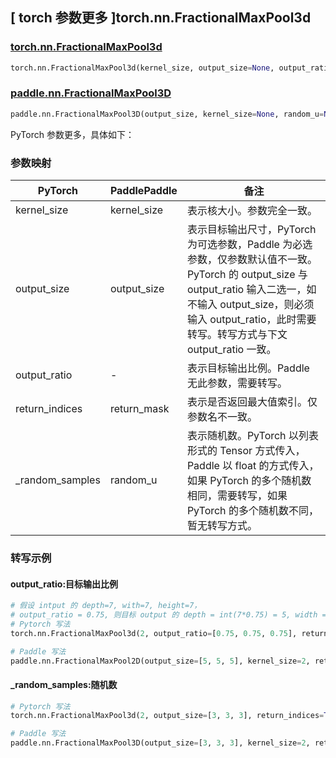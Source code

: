 ## [ torch 参数更多 ]torch.nn.FractionalMaxPool3d

### [torch.nn.FractionalMaxPool3d](https://pytorch.org/docs/stable/generated/torch.nn.FractionalMaxPool3d.html#fractionalmaxpool3d)

```python
torch.nn.FractionalMaxPool3d(kernel_size, output_size=None, output_ratio=None, return_indices=False, _random_samples=None)
```

### [paddle.nn.FractionalMaxPool3D](https://www.paddlepaddle.org.cn/documentation/docs/en/develop/api/paddle/nn/FractionalMaxPool3D_cn.html)

```python
paddle.nn.FractionalMaxPool3D(output_size, kernel_size=None, random_u=None, return_mask=False, name=None)
```

PyTorch 参数更多，具体如下：

### 参数映射

| PyTorch       | PaddlePaddle | 备注                                                   |
| ------------- | ------------ | ------------------------------------------------------ |
| kernel_size   | kernel_size  | 表示核大小。参数完全一致。                                 |
| output_size   | output_size  | 表示目标输出尺寸，PyTorch 为可选参数，Paddle 为必选参数，仅参数默认值不一致。PyTorch 的 output_size 与 output_ratio 输入二选一，如不输入 output_size，则必须输入 output_ratio，此时需要转写。转写方式与下文 output_ratio 一致。 |
| output_ratio  | -            | 表示目标输出比例。Paddle 无此参数，需要转写。                |
| return_indices | return_mask | 表示是否返回最大值索引。仅参数名不一致。                      |
| _random_samples | random_u   | 表示随机数。PyTorch 以列表形式的 Tensor 方式传入，Paddle 以 float 的方式传入，如果 PyTorch 的多个随机数相同，需要转写，如果 PyTorch 的多个随机数不同，暂无转写方式。  |

### 转写示例

#### output_ratio:目标输出比例

```python
# 假设 intput 的 depth=7, with=7, height=7，
# output_ratio = 0.75, 则目标 output 的 depth = int(7*0.75) = 5, width = int(7*0.75) = 5, height = int(7*0.75) = 5
# Pytorch 写法
torch.nn.FractionalMaxPool3d(2, output_ratio=[0.75, 0.75, 0.75], return_indices=True)

# Paddle 写法
paddle.nn.FractionalMaxPool2D(output_size=[5, 5, 5], kernel_size=2, return_mask=True)
```

#### _random_samples:随机数

```python
# Pytorch 写法
torch.nn.FractionalMaxPool3d(2, output_size=[3, 3, 3], return_indices=True, _random_samples=torch.tensor([[[0.3, 0.3, 0.3]]]))

# Paddle 写法
paddle.nn.FractionalMaxPool3D(output_size=[3, 3, 3], kernel_size=2, return_mask=True, random_u=0.3)
```
